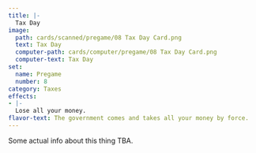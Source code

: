 ```yaml
---
title: |-
  Tax Day
image: 
  path: cards/scanned/pregame/08 Tax Day Card.png
  text: Tax Day
  computer-path: cards/computer/pregame/08 Tax Day Card.png
  computer-text: Tax Day
set:
  name: Pregame
  number: 8
category: Taxes
effects: 
- |-
  Lose all your money.
flavor-text: The government comes and takes all your money by force.
---
```

Some actual info about this thing TBA.
